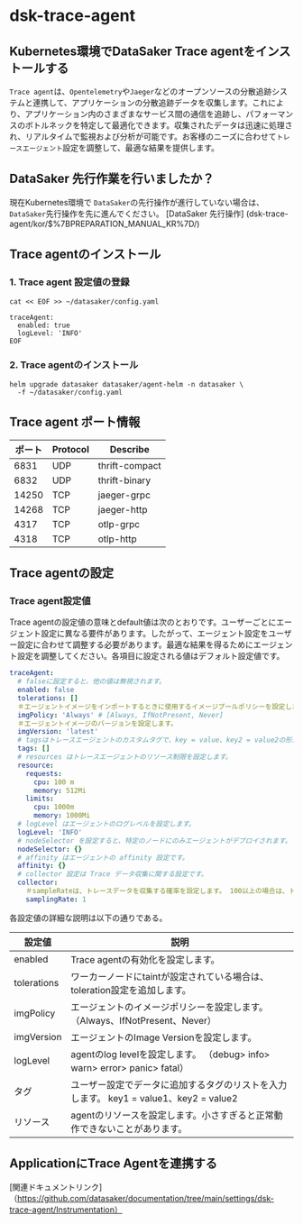# dsk-trace-agent

## Kubernetes環境でDataSaker Trace agentをインストールする

`Trace agent`は、`Opentelemetry`や`Jaeger`などのオープンソースの分散追跡システムと連携して、アプリケーションの分散追跡データを収集します。これにより、アプリケーション内のさまざまなサービス間の通信を追跡し、パフォーマンスのボトルネックを特定して最適化できます。収集されたデータは迅速に処理され、リアルタイムで監視および分析が可能です。お客様のニーズに合わせて`トレースエージェント`設定を調整して、最適な結果を提供します。

## DataSaker 先行作業を行いましたか？

現在Kubernetes環境で `DataSaker`の先行操作が進行していない場合は、 `DataSaker`先行操作を先に進んでください。 [DataSaker 先行操作] (dsk-trace-agent/kor/$%7BPREPARATION\_MANUAL\_KR%7D/)

## Trace agentのインストール

### 1. Trace agent 設定値の登録

```shell
cat << EOF >> ~/datasaker/config.yaml

traceAgent:
  enabled: true
  logLevel: 'INFO'
EOF
```

### 2. Trace agentのインストール

```shell
helm upgrade datasaker datasaker/agent-helm -n datasaker \
  -f ~/datasaker/config.yaml
```

## Trace agent ポート情報

|ポート| Protocol | Describe |
| ----- | -------- | -------------- |
| 6831 | UDP | thrift-compact |
| 6832 | UDP | thrift-binary |
| 14250 | TCP | jaeger-grpc |
| 14268 | TCP | jaeger-http |
| 4317 | TCP | otlp-grpc |
| 4318 | TCP | otlp-http |

## Trace agentの設定

### Trace agent設定値

Trace agentの設定値の意味とdefault値は次のとおりです。ユーザーごとにエージェント設定に異なる要件があります。したがって、エージェント設定をユーザー設定に合わせて調整する必要があります。最適な結果を得るためにエージェント設定を調整してください。各項目に設定される値はデフォルト設定値です。

``` yaml
traceAgent:
  # falseに設定すると、他の値は無視されます。
  enabled: false
  tolerations: []
  ＃エージェントイメージをインポートするときに使用するイメージプールポリシーを設定します。
  imgPolicy: 'Always' # [Always, IfNotPresent, Never]
  ＃エージェントイメージのバージョンを設定します。
  imgVersion: 'latest'
  # tagsはトレースエージェントのカスタムタグで、key = value、key2 = value2の形式で作成できます。
  tags: []
  # resources はトレースエージェントのリソース制限を設定します。
  resource:
    requests:
      cpu: 100 m
      memory: 512Mi
    limits:
      cpu: 1000m
      memory: 1000Mi
  # logLevel はエージェントのログレベルを設定します。
  logLevel: 'INFO'
  # nodeSelector を設定すると、特定のノードにのみエージェントがデプロイされます。
  nodeSelector: {}
  # affinity はエージェントの affinity 設定です。
  affinity: {}
  # collector 設定は Trace データ収集に関する設定です。
  collector:
    ＃sampleRateは、トレースデータを収集する確率を設定します。 100以上の場合は、トレースデータをすべて収集します。 (0<sampleRate<=100)
    samplingRate: 1
```

各設定値の詳細な説明は以下の通りである。

|設定値|説明
| ----------- | ----------------------------------------------------------------------- |
| enabled | Trace agentの有効化を設定します。 |
| tolerations |ワーカーノードにtaintが設定されている場合は、toleration設定を追加します。 |
| imgPolicy |エージェントのイメージポリシーを設定します。 （Always、IfNotPresent、Never）|
| imgVersion |エージェントのImage Versionを設定します。 |
| logLevel | agentのlog levelを設定します。 （debug> info> warn> error> panic> fatal）|
|タグ|ユーザー設定でデータに追加するタグのリストを入力します。 key1 = value1、key2 = value2 |
|リソース| agentのリソースを設定します。小さすぎると正常動作できないことがあります。 |

## ApplicationにTrace Agentを連携する

[関連ドキュメントリンク]（https://github.com/datasaker/documentation/tree/main/settings/dsk-trace-agent/Instrumentation）